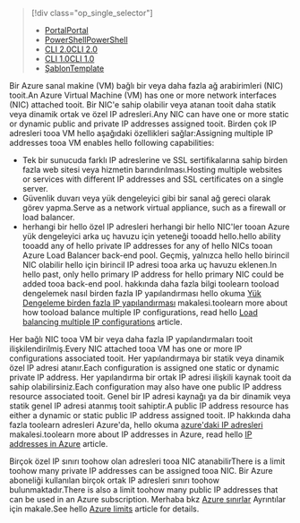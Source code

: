 > [!div class="op_single_selector"]
> * [<span data-ttu-id="41975-101">Portal</span><span class="sxs-lookup"><span data-stu-id="41975-101">Portal</span></span>](../articles/virtual-network/virtual-network-multiple-ip-addresses-portal.md)
> * [<span data-ttu-id="41975-102">PowerShell</span><span class="sxs-lookup"><span data-stu-id="41975-102">PowerShell</span></span>](../articles/virtual-network/virtual-network-multiple-ip-addresses-powershell.md)
> * [<span data-ttu-id="41975-103">CLI 2.0</span><span class="sxs-lookup"><span data-stu-id="41975-103">CLI 2.0</span></span>](../articles/virtual-network/virtual-network-multiple-ip-addresses-cli.md)
> * [<span data-ttu-id="41975-104">CLI 1.0</span><span class="sxs-lookup"><span data-stu-id="41975-104">CLI 1.0</span></span>](../articles/virtual-network/virtual-network-multiple-ip-addresses-cli-nodejs.md)
> * [<span data-ttu-id="41975-105">Şablon</span><span class="sxs-lookup"><span data-stu-id="41975-105">Template</span></span>](../articles/virtual-network/virtual-network-multiple-ip-addresses-template.md)
>

<span data-ttu-id="41975-106">Bir Azure sanal makine (VM) bağlı bir veya daha fazla ağ arabirimleri (NIC) tooit.</span><span class="sxs-lookup"><span data-stu-id="41975-106">An Azure Virtual Machine (VM) has one or more network interfaces (NIC) attached tooit.</span></span> <span data-ttu-id="41975-107">Bir NIC'e sahip olabilir veya atanan tooit daha statik veya dinamik ortak ve özel IP adresleri.</span><span class="sxs-lookup"><span data-stu-id="41975-107">Any NIC can have one or more static or dynamic public and private IP addresses assigned tooit.</span></span> <span data-ttu-id="41975-108">Birden çok IP adresleri tooa VM hello aşağıdaki özellikleri sağlar:</span><span class="sxs-lookup"><span data-stu-id="41975-108">Assigning multiple IP addresses tooa VM enables hello following capabilities:</span></span>

* <span data-ttu-id="41975-109">Tek bir sunucuda farklı IP adreslerine ve SSL sertifikalarına sahip birden fazla web sitesi veya hizmetin barındırılması.</span><span class="sxs-lookup"><span data-stu-id="41975-109">Hosting multiple websites or services with different IP addresses and SSL certificates on a single server.</span></span>
* <span data-ttu-id="41975-110">Güvenlik duvarı veya yük dengeleyici gibi bir sanal ağ gereci olarak görev yapma.</span><span class="sxs-lookup"><span data-stu-id="41975-110">Serve as a network virtual appliance, such as a firewall or load balancer.</span></span>
* <span data-ttu-id="41975-111">herhangi bir hello özel IP adresleri herhangi bir hello NIC'ler tooan Azure yük dengeleyici arka uç havuzu için yeteneği tooadd hello.</span><span class="sxs-lookup"><span data-stu-id="41975-111">hello ability tooadd any of hello private IP addresses for any of hello NICs tooan Azure Load Balancer back-end pool.</span></span> <span data-ttu-id="41975-112">Geçmiş, yalnızca hello hello birincil NIC olabilir hello için birincil IP adresi tooa arka uç havuzu eklenen.</span><span class="sxs-lookup"><span data-stu-id="41975-112">In hello past, only hello primary IP address for hello primary NIC could be added tooa back-end pool.</span></span> <span data-ttu-id="41975-113">hakkında daha fazla bilgi toolearn tooload dengelemek nasıl birden fazla IP yapılandırması hello okuma [Yük Dengeleme birden fazla IP yapılandırması](../articles/load-balancer/load-balancer-multiple-ip.md?toc=%2fazure%2fvirtual-network%2ftoc.json) makalesi.</span><span class="sxs-lookup"><span data-stu-id="41975-113">toolearn more about how tooload balance multiple IP configurations, read hello [Load balancing multiple IP configurations](../articles/load-balancer/load-balancer-multiple-ip.md?toc=%2fazure%2fvirtual-network%2ftoc.json) article.</span></span>

<span data-ttu-id="41975-114">Her bağlı NIC tooa VM bir veya daha fazla IP yapılandırmaları tooit ilişkilendirilmiş.</span><span class="sxs-lookup"><span data-stu-id="41975-114">Every NIC attached tooa VM has one or more IP configurations associated tooit.</span></span> <span data-ttu-id="41975-115">Her yapılandırmaya bir statik veya dinamik özel IP adresi atanır.</span><span class="sxs-lookup"><span data-stu-id="41975-115">Each configuration is assigned one static or dynamic private IP address.</span></span> <span data-ttu-id="41975-116">Her yapılandırma bir ortak IP adresi ilişkili kaynak tooit da sahip olabilirsiniz.</span><span class="sxs-lookup"><span data-stu-id="41975-116">Each configuration may also have one public IP address resource associated tooit.</span></span> <span data-ttu-id="41975-117">Genel bir IP adresi kaynağı ya da bir dinamik veya statik genel IP adresi atanmış tooit sahiptir.</span><span class="sxs-lookup"><span data-stu-id="41975-117">A public IP address resource has either a dynamic or static public IP address assigned tooit.</span></span> <span data-ttu-id="41975-118">IP hakkında daha fazla toolearn adresleri Azure'da, hello okuma [azure'daki IP adresleri](../articles/virtual-network/virtual-network-ip-addresses-overview-arm.md) makalesi.</span><span class="sxs-lookup"><span data-stu-id="41975-118">toolearn more about IP addresses in Azure, read hello [IP addresses in Azure](../articles/virtual-network/virtual-network-ip-addresses-overview-arm.md) article.</span></span> 

<span data-ttu-id="41975-119">Birçok özel IP sınırı toohow olan adresleri tooa NIC atanabilir</span><span class="sxs-lookup"><span data-stu-id="41975-119">There is a limit toohow many private IP addresses can be assigned tooa NIC.</span></span> <span data-ttu-id="41975-120">Bir Azure aboneliği kullanılan birçok ortak IP adresleri sınırı toohow bulunmaktadır.</span><span class="sxs-lookup"><span data-stu-id="41975-120">There is also a limit toohow many public IP addresses that can be used in an Azure subscription.</span></span> <span data-ttu-id="41975-121">Merhaba bkz [Azure sınırlar](../articles/azure-subscription-service-limits.md?toc=%2fazure%2fvirtual-network%2ftoc.json#azure-resource-manager-virtual-networking-limits) Ayrıntılar için makale.</span><span class="sxs-lookup"><span data-stu-id="41975-121">See hello [Azure limits](../articles/azure-subscription-service-limits.md?toc=%2fazure%2fvirtual-network%2ftoc.json#azure-resource-manager-virtual-networking-limits) article for details.</span></span>
